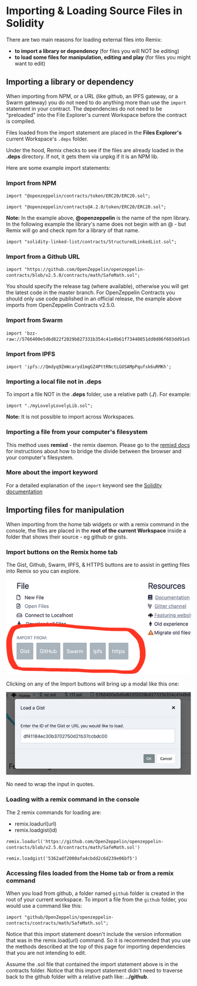 # Importing & Loading Source Files in Solidity

There are two main reasons for loading external files into Remix:

- **to import a library or dependency** (for files you will NOT be editing)
- **to load some files for manipulation, editing and play** (for files you might want to edit)

## Importing a library or dependency

When importing from NPM, or a URL (like github, an IPFS gateway, or a Swarm gateway) you do not need to do anything more than use the `import` statement in your contract. The dependencies do not need to be "preloaded" into the File Explorer's current Workspace before the contract is compiled.

Files loaded from the import statement are placed in the **Files Explorer's** current Workspace's `.deps` folder.

Under the hood, Remix checks to see if the files are already loaded in the **.deps** directory. If not, it gets them via unpkg if it is an NPM lib.

Here are some example import statements:

### Import from NPM

```Solidity
import "@openzeppelin/contracts/token/ERC20/ERC20.sol";
```

```Solidity
import "@openzeppelin/contracts@4.2.0/token/ERC20/ERC20.sol";
```

**Note:** In the example above, **@openzeppelin** is the name of the npm library. In the following example the library's name does not begin with an @ - but Remix will go and check npm for a library of that name.

```Solidity
import "solidity-linked-list/contracts/StructuredLinkedList.sol";
```

### Import from a Github URL

```Solidity
import "https://github.com/OpenZeppelin/openzeppelin-contracts/blob/v2.5.0/contracts/math/SafeMath.sol";
```

You should specify the release tag (where available), otherwise you will get the latest code in the master branch. For OpenZeppelin Contracts you should only use code published in an official release, the example above imports from OpenZeppelin Contracts v2.5.0.

### Import from Swarm

```Solidity
import 'bzz-raw://5766400e5d6d822f2029b827331b354c41e0b61f73440851dd0d06f603dd91e5';
```

### Import from IPFS

```Solidity
import 'ipfs://Qmdyq9ZmWcaryd1mgGZ4PttRNctLGUSAMpPqufsk6uRMKh';
```

### Importing a local file not in .deps

To import a file NOT in the **.deps** folder, use a relative path (**./**). For example:

```Solidity
import "./myLovelyLovelyLib.sol";
```

**Note:** It is not possible to import across Workspaces.

### Importing a file from your computer's filesystem

This method uses **remixd** - the remix daemon. Please go to the [remixd docs](remixd.html) for instructions about how to bridge the divide between the browser and your computer's filesystem.

### More about the import keyword

For a detailed explanation of the `import` keyword see the
[Solidity documentation](https://docs.soliditylang.org/en/latest/layout-of-source-files.html?highlight=import#importing-other-source-files)

## Importing files for manipulation

When importing from the home tab widgets or with a remix command in the console, the files are placed in the **root of the current Workspace** inside a folder that shows their source - eg github or gists.

### Import buttons on the Remix home tab

The Gist, Github, Swarm, IPFS, & HTTPS buttons are to assist in getting files into Remix so you can explore.

![](images/a-import-from.png)

Clicking on any of the Import buttons will bring up a modal like this one:

![](images/a-gist-modal.png)

No need to wrap the input in quotes.

### Loading with a remix command in the console

The 2 remix commands for loading are:

- remix.loadurl(url)
- remix.loadgist(id)

```Solidity
remix.loadurl('https://github.com/OpenZeppelin/openzeppelin-contracts/blob/v2.5.0/contracts/math/SafeMath.sol')
```

```Solidity
remix.loadgist('5362adf2000afa4cbdd2c6d239e06bf5')
```

### Accessing files loaded from the Home tab or from a remix command

When you load from github, a folder named `github` folder is created in the root of your current workspace. To import a file from the `github` folder, you would use a command like this:

```Solidity
import "github/OpenZeppelin/openzeppelin-contracts/contracts/math/SafeMath.sol";
```

Notice that this import statement doesn't include the version information that was in the remix.load(url) command. So it is recommended that you use the methods described at the top of this page for importing dependencies that you are not intending to edit.

Assume the .sol file that contained the import statement above is in the contracts folder. Notice that this import statement didn't need to traverse back to the github folder with a relative path like: **../github**.
